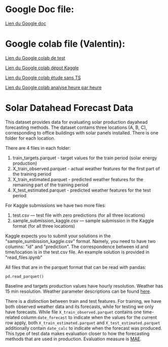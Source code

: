 # Google Doc file:

[Lien du Google doc](https://docs.google.com/document/d/1HqctPEYCdJXFtMEsj8JrUAaVhz6qA8VkSL6zdqUSfrs/edit?usp=sharing)

# Google colab file (Valentin):

[Lien du Google colab de test](https://colab.research.google.com/drive/11yQYJJiiXjr2ZB4mD-PZoiRMpRZ6ajNQ?usp=sharing)

[Lien du Google colab dépot Kaggle](https://colab.research.google.com/drive/1eLPQoJ8eKEKOLXDn7_LADMFoXpte3anO?usp=sharing)

[Lien du Google colab étude sans TS](https://colab.research.google.com/drive/1bMi9gyoiIkMLv2NDGDHLrlxDz2Ykbf5e#scrollTo=4nl1rTLkQgsv)

[Lien du Google colab analyse heure par heure](https://colab.research.google.com/drive/1koqf9g9t5JexdVAuAvjwyCN8CiMBCkki?usp=sharing)

# Solar Datahead Forecast Data

This dataset provides data for evaluating solar production dayahead forecasting methods.
The dataset contains three locations (A, B, C), corresponding to office buildings with solar panels installed.
There is one folder for each location.

There are 4 files in each folder:

1. train_targets.parquet - target values for the train period (solar energy production)
2. X_train_observed.parquet - actual weather features for the first part of the training period
2. X_train_estimated.parquet - predicted weather features for the remaining part of the training period
2. X_test_estimated.parquet - predicted weather features for the test period

For Kaggle submissions we have two more files: 
1. test.csv — test file with zero predictions (for all three locations)
2. sample_submission_kaggle.csv — sample submission in the Kaggle format (for all three locations)

Kaggle expects you to submit your solutions in the "sample_sumbission_kaggle.csv" format. Namely, you need to have two columns: "id" and "prediction".
The correspondence between id and time/location is in the test.csv file. An example solution is provided in "read_files.ipynb"

All files that are in the parquet format that can be read with pandas:
```shell
pd.read_parquet()
```

Baseline and targets production values have hourly resolution.
Weather has 15 min resolution.
Weather parameter descriptions can be found [here](https://www.meteomatics.com/en/api/available-parameters/alphabetic-list/).

There is a distinction between train and test features.
For training, we have both observed weather data and its forecasts, while for testing we only have forecasts.
While file `X_train_observed.parquet` contains one time-related column `date_forecast` to indicate when the values for the current row apply,
both `X_train_estimated.parquet` and  `X_test_estimated.parquet` additionally contain `date_calc` to indicate when the forecast was produced.
This type of test data makes evaluation closer to how the forecasting methods that are used in production.
Evaluation measure is [MAE](https://en.wikipedia.org/wiki/Mean_absolute_error).

